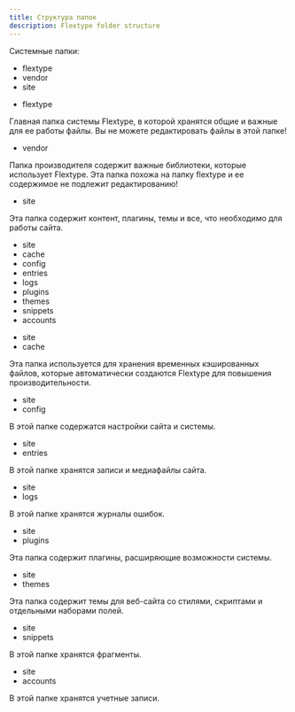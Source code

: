 ```yaml
---
title: Структура папок
description: Flextype folder structure
---
```


Системные папки:

<ul class="file-list">
    <li><i class="fas fa-folder"></i> flextype</li>
    <li><i class="fas fa-folder"></i> vendor</li>
    <li><i class="fas fa-folder"></i> site</li>
</ul>

<ul class="file-list">
    <li><i class="fas fa-folder"></i> flextype</li>
</ul>

Главная папка системы Flextype, в которой хранятся общие и важные для ее работы файлы. Вы не можете редактировать файлы в этой папке!

<ul class="file-list">
    <li><i class="fas fa-folder"></i> vendor</li>
</ul>

Папка производителя содержит важные библиотеки, которые использует Flextype. Эта папка похожа на папку flextype и ее содержимое не подлежит редактированию!

<ul class="file-list">
    <li><i class="fas fa-folder"></i> site</li>
</ul>

Эта папка содержит контент, плагины, темы и все, что необходимо для работы сайта.

<ul class="file-list">
    <li><i class="fas fa-folder"></i> site</li>
    <li class="file-list-level-2"><i class="fas fa-folder"></i> cache</li>
    <li class="file-list-level-2"><i class="fas fa-folder"></i> config</li>
    <li class="file-list-level-2"><i class="fas fa-folder"></i> entries</li>
    <li class="file-list-level-2"><i class="fas fa-folder"></i> logs</li>
    <li class="file-list-level-2"><i class="fas fa-folder"></i> plugins</li>
    <li class="file-list-level-2"><i class="fas fa-folder"></i> themes</li>
    <li class="file-list-level-2"><i class="fas fa-folder"></i> snippets</li>
    <li class="file-list-level-2"><i class="fas fa-folder"></i> accounts</li>
</ul>

<ul class="file-list">
    <li><i class="fas fa-folder"></i> site</li>
    <li class="file-list-level-2"><i class="fas fa-folder"></i> cache</li>
</ul>

Эта папка используется для хранения временных кэшированных файлов, которые автоматически создаются Flextype для повышения производительности.

<ul class="file-list">
    <li><i class="fas fa-folder"></i> site</li>
    <li class="file-list-level-2"><i class="fas fa-folder"></i> config</li>
</ul>

В этой папке содержатся настройки сайта и системы.

<ul class="file-list">
    <li><i class="fas fa-folder"></i> site</li>
    <li class="file-list-level-2"><i class="fas fa-folder"></i> entries</li>
</ul>

В этой папке хранятся записи и медиафайлы сайта.

<ul class="file-list">
    <li><i class="fas fa-folder"></i> site</li>
    <li class="file-list-level-2"><i class="fas fa-folder"></i> logs</li>
</ul>

В этой папке хранятся журналы ошибок.

<ul class="file-list">
    <li><i class="fas fa-folder"></i> site</li>
    <li class="file-list-level-2"><i class="fas fa-folder"></i> plugins</li>
</ul>

Эта папка содержит плагины, расширяющие возможности системы.

<ul class="file-list">
    <li><i class="fas fa-folder"></i> site</li>
    <li class="file-list-level-2"><i class="fas fa-folder"></i> themes</li>
</ul>

Эта папка содержит темы для веб-сайта со стилями, скриптами и отдельными наборами полей.

<ul class="file-list">
    <li><i class="fas fa-folder"></i> site</li>
    <li class="file-list-level-2"><i class="fas fa-folder"></i> snippets</li>
</ul>

В этой папке хранятся фрагменты.

<ul class="file-list">
    <li><i class="fas fa-folder"></i> site</li>
    <li class="file-list-level-2"><i class="fas fa-folder"></i> accounts</li>
</ul>

В этой папке хранятся учетные записи.
